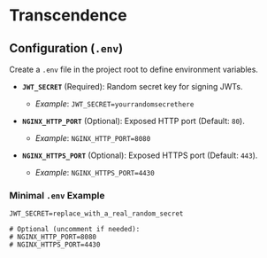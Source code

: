 # Transcendence

## Configuration (`.env`)

Create a `.env` file in the project root to define environment variables.

* **`JWT_SECRET`** (Required): Random secret key for signing JWTs.
  * *Example*: `JWT_SECRET=yourrandomsecrethere`

* **`NGINX_HTTP_PORT`** (Optional): Exposed HTTP port (Default: `80`).
  * *Example*: `NGINX_HTTP_PORT=8080`

* **`NGINX_HTTPS_PORT`** (Optional): Exposed HTTPS port (Default: `443`).
  * *Example*: `NGINX_HTTPS_PORT=4430`

### Minimal `.env` Example

```dotenv
JWT_SECRET=replace_with_a_real_random_secret

# Optional (uncomment if needed):
# NGINX_HTTP_PORT=8080
# NGINX_HTTPS_PORT=4430
```
